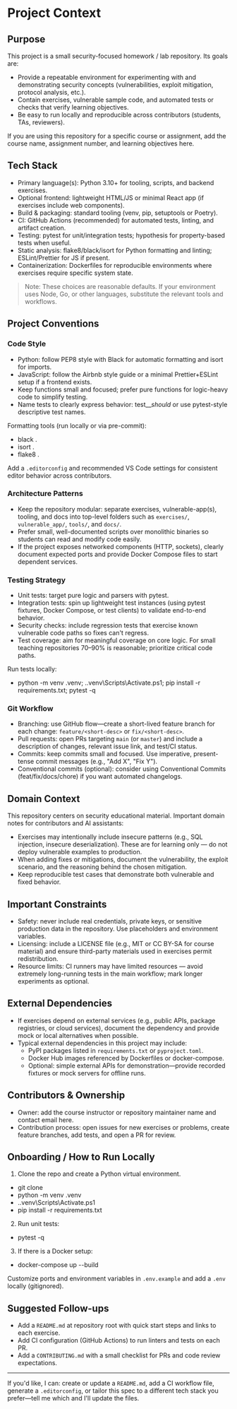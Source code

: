 # Project Context

## Purpose
This project is a small security-focused homework / lab repository. Its goals are:

- Provide a repeatable environment for experimenting with and demonstrating security concepts (vulnerabilities, exploit mitigation, protocol analysis, etc.).
- Contain exercises, vulnerable sample code, and automated tests or checks that verify learning objectives.
- Be easy to run locally and reproducible across contributors (students, TAs, reviewers).

If you are using this repository for a specific course or assignment, add the course name, assignment number, and learning objectives here.

## Tech Stack
- Primary language(s): Python 3.10+ for tooling, scripts, and backend exercises.
- Optional frontend: lightweight HTML/JS or minimal React app (if exercises include web components).
- Build & packaging: standard tooling (venv, pip, setuptools or Poetry).
- CI: GitHub Actions (recommended) for automated tests, linting, and artifact creation.
- Testing: pytest for unit/integration tests; hypothesis for property-based tests when useful.
- Static analysis: flake8/black/isort for Python formatting and linting; ESLint/Prettier for JS if present.
- Containerization: Dockerfiles for reproducible environments where exercises require specific system state.

> Note: These choices are reasonable defaults. If your environment uses Node, Go, or other languages, substitute the relevant tools and workflows.

## Project Conventions

### Code Style
- Python: follow PEP8 style with Black for automatic formatting and isort for imports.
- JavaScript: follow the Airbnb style guide or a minimal Prettier+ESLint setup if a frontend exists.
- Keep functions small and focused; prefer pure functions for logic-heavy code to simplify testing.
- Name tests to clearly express behavior: test_<module>__should_<behavior> or use pytest-style descriptive test names.

Formatting tools (run locally or via pre-commit):

- black .
- isort .
- flake8 .

Add a `.editorconfig` and recommended VS Code settings for consistent editor behavior across contributors.

### Architecture Patterns
- Keep the repository modular: separate exercises, vulnerable-app(s), tooling, and docs into top-level folders such as `exercises/`, `vulnerable_app/`, `tools/`, and `docs/`.
- Prefer small, well-documented scripts over monolithic binaries so students can read and modify code easily.
- If the project exposes networked components (HTTP, sockets), clearly document expected ports and provide Docker Compose files to start dependent services.

### Testing Strategy
- Unit tests: target pure logic and parsers with pytest.
- Integration tests: spin up lightweight test instances (using pytest fixtures, Docker Compose, or test clients) to validate end-to-end behavior.
- Security checks: include regression tests that exercise known vulnerable code paths so fixes can't regress.
- Test coverage: aim for meaningful coverage on core logic. For small teaching repositories 70–90% is reasonable; prioritize critical code paths.

Run tests locally:

- python -m venv .venv; .\.venv\Scripts\Activate.ps1; pip install -r requirements.txt; pytest -q

### Git Workflow
- Branching: use GitHub flow—create a short-lived feature branch for each change: `feature/<short-desc>` or `fix/<short-desc>`.
- Pull requests: open PRs targeting `main` (or `master`) and include a description of changes, relevant issue link, and test/CI status.
- Commits: keep commits small and focused. Use imperative, present-tense commit messages (e.g., "Add X", "Fix Y").
- Conventional commits (optional): consider using Conventional Commits (feat/fix/docs/chore) if you want automated changelogs.

## Domain Context
This repository centers on security educational material. Important domain notes for contributors and AI assistants:

- Exercises may intentionally include insecure patterns (e.g., SQL injection, insecure deserialization). These are for learning only — do not deploy vulnerable examples to production.
- When adding fixes or mitigations, document the vulnerability, the exploit scenario, and the reasoning behind the chosen mitigation.
- Keep reproducible test cases that demonstrate both vulnerable and fixed behavior.

## Important Constraints
- Safety: never include real credentials, private keys, or sensitive production data in the repository. Use placeholders and environment variables.
- Licensing: include a LICENSE file (e.g., MIT or CC BY-SA for course material) and ensure third-party materials used in exercises permit redistribution.
- Resource limits: CI runners may have limited resources — avoid extremely long-running tests in the main workflow; mark longer experiments as optional.

## External Dependencies
- If exercises depend on external services (e.g., public APIs, package registries, or cloud services), document the dependency and provide mock or local alternatives when possible.
- Typical external dependencies in this project may include:
	- PyPI packages listed in `requirements.txt` or `pyproject.toml`.
	- Docker Hub images referenced by Dockerfiles or docker-compose.
	- Optional: simple external APIs for demonstration—provide recorded fixtures or mock servers for offline runs.

## Contributors & Ownership
- Owner: add the course instructor or repository maintainer name and contact email here.
- Contribution process: open issues for new exercises or problems, create feature branches, add tests, and open a PR for review.

## Onboarding / How to Run Locally
1. Clone the repo and create a Python virtual environment.

- git clone <repo-url>
- python -m venv .venv
- .\.venv\Scripts\Activate.ps1
- pip install -r requirements.txt

2. Run unit tests:

- pytest -q

3. If there is a Docker setup:

- docker-compose up --build

Customize ports and environment variables in `.env.example` and add a `.env` locally (gitignored).

## Suggested Follow-ups
- Add a `README.md` at repository root with quick start steps and links to each exercise.
- Add CI configuration (GitHub Actions) to run linters and tests on each PR.
- Add a `CONTRIBUTING.md` with a small checklist for PRs and code review expectations.

---

If you'd like, I can: create or update a `README.md`, add a CI workflow file, generate a `.editorconfig`, or tailor this spec to a different tech stack you prefer—tell me which and I'll update the files.
